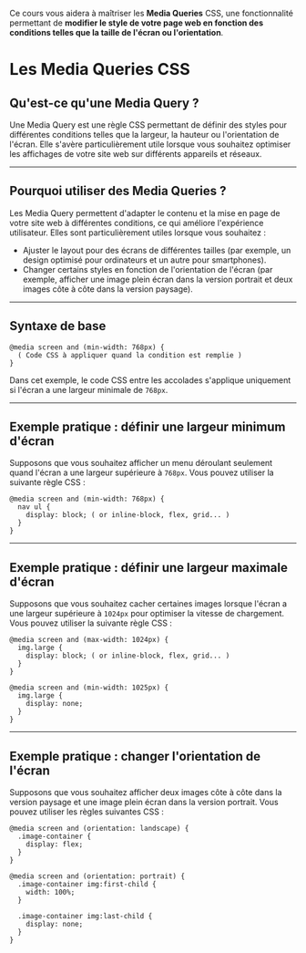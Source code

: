 
Ce cours vous aidera à maîtriser les __**Media Queries**__ CSS, une fonctionnalité permettant de __modifier le style de votre page web **en fonction des conditions telles que la taille de l'écran ou l'orientation**__.

# Les Media Queries CSS
## Qu'est-ce qu'une Media Query ?
Une Media Query est une règle CSS permettant de définir des styles pour différentes conditions telles que la largeur, la hauteur ou l'orientation de l'écran. Elle s'avère particulièrement utile lorsque vous souhaitez optimiser les affichages de votre site web sur différents appareils et réseaux.

---

## Pourquoi utiliser des Media Queries ?
Les Media Query permettent d'adapter le contenu et la mise en page de votre site web à différentes conditions, ce qui améliore l'expérience utilisateur. Elles sont particulièrement utiles lorsque vous souhaitez :

- Ajuster le layout pour des écrans de différentes tailles (par exemple, un design optimisé pour ordinateurs et un autre pour smartphones).
- Changer certains styles en fonction de l'orientation de l'écran (par exemple, afficher une image plein écran dans la version portrait et deux images côte à côte dans la version paysage).

---

## Syntaxe de base
```
@media screen and (min-width: 768px) {
  ( Code CSS à appliquer quand la condition est remplie )
}
```
Dans cet exemple, le code CSS entre les accolades s'applique uniquement si l'écran a une largeur minimale de `768px`.

---

## Exemple pratique : définir une largeur minimum d'écran
Supposons que vous souhaitez afficher un menu déroulant seulement quand l'écran a une largeur supérieure à `768px`. Vous pouvez utiliser la suivante règle CSS :
```
@media screen and (min-width: 768px) {
  nav ul {
    display: block; ( or inline-block, flex, grid... )
  }
}
```

---

## Exemple pratique : définir une largeur maximale d'écran
Supposons que vous souhaitez cacher certaines images lorsque l'écran a une largeur supérieure à `1024px` pour optimiser la vitesse de chargement. Vous pouvez utiliser la suivante règle CSS :
```
@media screen and (max-width: 1024px) {
  img.large {
    display: block; ( or inline-block, flex, grid... )
  }
}

@media screen and (min-width: 1025px) {
  img.large {
    display: none;
  }
}
```

---


## Exemple pratique : changer l'orientation de l'écran
Supposons que vous souhaitez afficher deux images côte à côte dans la version paysage et une image plein écran dans la version portrait. Vous pouvez utiliser les règles suivantes CSS :
```
@media screen and (orientation: landscape) {
  .image-container {
    display: flex;
  }
}

@media screen and (orientation: portrait) {
  .image-container img:first-child {
    width: 100%;
  }

  .image-container img:last-child {
    display: none;
  }
}
```
